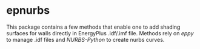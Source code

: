 # epnurbs

This package contains a few methods that enable one to add shading surfaces for walls directly in EnergyPlus .idf/.imf file. Methods rely on *eppy* to manage .idf files and *NURBS-Python* to create nurbs curves.


